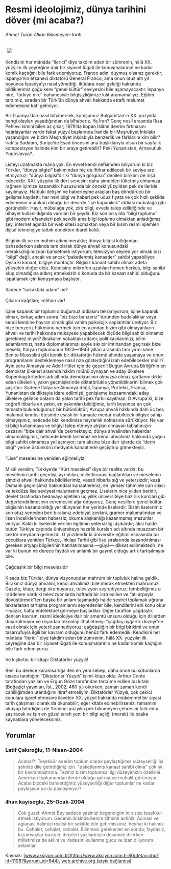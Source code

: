 # Resmi ideolojimiz, dünya tarihini döver (mi acaba?)

*Ahmet Turan Alkan Bilinmeyen-tarih*

<div>
 <font>
  <img border="0" height="1" src="/web/20040525232837im_/http://www.aksiyon.com.tr/images/blank.gif"/>
 </font>
 <font class="content">
  <p>
   <img border="0" hspace="5" src="http://web.archive.org/web/20040525232837im_/http://www.aksiyon.com.tr/resim/476/20.jpg" vspace="5"/>
  </p>
 </font>
 <font class="content">
  Kendisini her mânâda “ilerici” diye takdim eden bir zümrenin, hâlâ XX. yüzyılın ilk çeyreğine dair bir siyaset lügati ile konuşmalarının ne kadar komik kaçtığını bile fark edemiyoruz. Franco adını duymuş olsanız gerektir; İspanya’nın efsanevi diktatörü General Franco; ama onun otuz altı yıl boyunca İspanya’yı nasıl yönettiği, iktidara nasıl geldiği hakkında bildiklerimiz çoğu kere “genel kültür” seviyesini bile aşamayacaktır. İspanya nire, Türkiye nire” bahanesiyle bilgisizliğimize kılıf aramamalıyız. Eğitim tarzımız, sıradan bir Türk’ün dünya ahvali hakkında etraflı malumat edinmesine kafi gelmiyor.
 </font>
 <p>
  <font class="content">
   Biz İspanya’dan nasıl bîhabersek, komşumuz Bulgaristan’ın XX. yüzyılda hangi olayları yaşadığından da bîhaberiz. Ya İran? Genç nesil arasında Rıza Pehlevi ismini bilen az çıkar; 1979’da kopan İslâmi devrim fırtınasını hatırlayanlar vardır fakat yüzyıl başlarında İran’da bir Meşrutiyet İnkılabı yaşandığını ve bizim Meşrutiyet inkılabıyla benzerlik ve farklarını kim bilir? Irak’ta Saddam, Suriye’de Esad öncesini ana başlıklarıyla olsun bir sayfalık kompozisyon halinde kim bir araya getirebilir? Peki Yunanistan, Arnavutluk, Yugoslavya?..
   <br>
    <br/>
    Listeyi uzatmakta mânâ yok. En evvel kendi nefsimden biliyorum ki biz Türkler, “dünya bilgisi” bakımından hiç de iftihar edilecek bir seviye arz etmiyoruz; “dünya bilgisi”dir ki “dünya görgüsü” denilen birikimi de inşâ edecektir. XXI. yüzyılın ilk dört senesini daha şimdiden tüketmiş olmamıza rağmen içimize kapanıklık hususunda bir önceki yüzyıldan pek de ileride sayılmayız. Halbuki iletişim ve haberleşme araçları baş döndürücü bir gelişme kaydetti; her nevi bilgi ve haberi pek ucuz fiyata ve çok hızlı şekilde edinmenin mümkün olduğu bir devirde “içe kapanıklık” iddiası mübalağa gibi görünebilir. Hayır, mübalağa yok, zira bilgi, evvela talep edildiğinde ve nihayet kullanıldığında varolan bir şeydir. Biz son on yılda “bilgi toplumu” gibi modern efsaneleri pek sevdik ama bilgi toplumu olmaktan anladığımız şey, internet ağında bir web sitesi açmaktan veya bir kısım resmi işlemleri dijital teknolojiye tatbik etmekten ibaret kaldı.
    <br/>
    <br/>
    Bilginin ilk ve en mühim adımı meraktır; dünya bilgisi kıtlığından bahsederken aslında tam olarak dünya ahvali konusundaki meraksızlığımızdan bahsetmek istiyorum; televizyon seyrediyor olmak bizi “bilgi” değil, ancak ve ancak “paketlenmiş kanaatler” sahibi yapabiliyor. Oysa ki kanaat, bilgiye muhtaçtır. Bilgisiz kanaat sahibi olmak adeta yükselen değer oldu. Kendisine mikrofon uzatılan hemen herkes, bilgi sahibi olup olmadığına aldırış etmeksizin o konuda da bir kanaat sahibi olduğunu ispatlamak için konuşmaya başlıyor.
    <br/>
    <br/>
    Sadece “sokaktaki adam” mı?
    <br/>
    <br/>
    Çıkarın kağıtları; imtihan var!
    <br/>
    <br/>
    İçine kapanık bir toplum olduğumuz iddiasını tekrarlıyorum; içine kapanık olmak, birkaç adım sonra “biz bize benzeriz” türünden budalalıklar veya kendi kendine hayran olmak gibi vahim psikolojik saplantılar üretiyor. Biz bize benzeriz hükmünü vermek için en azından bizim gibi olmayanların ahvali ve tarihi hakkında mukayese yapabilecek ölçüde bilgi sahibi olmamız gerekmez miydi? Bırakalım sokaktaki adamı; politikacılarımızı, bilim adamlarımızı, hatta diplomatlarımızı şöyle sıkı bir imtihandan geçirsek bize meselâ, İtalyan toplumunun 1923—1943 yılları arasında tam yirmi sene Benito Mussolini gibi komik bir diktatörün hükmü altında yaşamaya ve onun programlarını desteklemeye nasıl rıza gösterdiğini izah edebilecekler midir? Aynı soru Almanya ve Adolf Hitler için de geçerli! Bugün Avrupa Birliği’nin en demokrat ülkeleri arasında hâkim rolünü oynayan ve aday ülkelere Kopenhag kriterleri adı altında demokrasinin olmazsa olmaz şartlarını dikte eden ülkelerin, yakın geçmişlerinde diktatörlükle yönetildiklerini bilmek çok şaşırtıcı: Sadece İtalya ve Almanya değil, İspanya, Portekiz, Fransa, Yunanistan da diktayla idare edilmişti; genişleme kapsamındaki aday ülkelere gelince onların da yakın tarihi pek farklı sayılmaz. O Avrupa ki, bize coğrafi itibarla en yakın, en yakından bildiğimiz, tarih boyunca en çok temasta bulunduğumuz bir bütünlüktür; Avrupa ahvali hakkında dahi üç beş malumat kırıntısı ötesinde esaslı bir kanaate medar olabilecek bilgiye sahip olmayışımız, neticede bizi kendimize hayranlık noktasına sürüklüyor. Ne var ki bilgi kullanmaya ve bilgiyi talep etmeye alışkın olmayan tabiatımızın cezasını “bize dair ahval”de çekmekteyiz; dünya ahvalinden haberdar olmamaklığımız, neticede kendi tarihimiz ve kendi ahvalimiz hakkında yoğun bilgi sahibi olmamıza yol açmıyor; tam aksine bize dair işlerde de “derin bilgi” yerine üstünkörü medyatik kanaatlerle geçiştirip gitmekteyiz.
    <br/>
    <br/>
    “Lise” meselesine yeniden eğilmeliyiz
    <br/>
    <br/>
    Misâl verelim; Türkiye’de “Kürt meselesi” diye bir realite vardır; bu meselenin tarihi geçmişi, ayrıntıları, milletlerarası bağlantıları ve meselenin şimdiki ahvali hakkında bildiklerimiz, vasati itibarla sığ ve yetersizdir; kezâ Osmanlı geçmişimiz hakkındaki kanaatlerimiz, en iyimser tahminle can sıkıcı ve tekdüze lise seviyesi malumatını geçmez. Liselerin nice yıldan beridir, devlet tarafından bedavaya işletilen üç yıllık üniversiteye hazırlık kursları gibi değerlendirilmesinin ceremesini ağır ödüyoruz. Genç nesillere genel kültür bilgisinin kazandırıldığı yer dünyanın her yerinde liselerdir. Bizim liselerimiz son otuz seneden beri bırakınız edebiyat zevkini, gramer malumatından ve lisan inceliklerinden habersiz, okuma alışkanlığı kazanmamış mezunlar veriyor. Kaldı ki liselerde verilen eğitimin yetersizliği âşikârdır; aksi halde bütün Türkiye çapında üniversiteye hazırlık kursları adı altında muazzam bir sektör meydana gelmezdi. O yüzdendir ki üniversite eğitimi esnasında bu çocuklara yeniden Türkçe, İnkılap Tarihi gibi lise sıralarında kazandırılması gereken altyapı bilgilerinin hatırlatılmasına —güyâ— dikkat edilmektedir; ne var ki bunun ne derece faydalı ve anlamlı bir gayret olduğu artık tartışılmıyor bile.
    <br/>
    <br/>
    Çağdaşlık bir bilgi meselesidir
    <br/>
    <br/>
    Kısaca biz Türkler, dünya vizyonundan mahrum bir topluluk haline geldik. Bırakınız dünya ahvalini, kendi ahvalimizi bile merak etmekten mahrumuz. Gazete, kitap, dergi okumuyoruz, televizyon seyrediyoruz; tembelliğimiz o raddelere vardı ki televizyonlarda haftada bir icra edilen ve “atı arpayla dövüştürmek”ten başka bir anlam taşımadığı halde seyirci toplamak uğruna tekrarlanan tartışma programlarını seyredenler bile, kendilerini eni konu okur—yazar, hatta entelektüel görmeye başladılar. Diğer taraftan çağdaşlık denilen kavram, resmi ideolojiye dair bir amentü unsuru olduğu için dillerden düşürülmüyor ve dışardan teknoloji ithal etmeyi “çağdaş uygarlık düzeyi”ne vasıl olmak için yeterli zannediyoruz; çağdaşlığın bir bilgi birikimi ve onun tasarrufuyla ilgili bir kavram olduğunu henüz fark edemedik. Kendisini her mânâda “ilerici” diye takdim eden bir zümrenin, hâlâ XX. yüzyılın ilk çeyreğine dair bir siyaset lügati ile konuşmalarının ne kadar komik kaçtığını bile fark edemiyoruz.
    <br/>
    <br/>
    Ve kışkırtıcı bir kitap: Diktatörler yüzyılı!
    <br/>
    <br/>
    Beni bu derece karamsarlığa iten en yeni sebep, daha önce bu sütunlarda kısaca tanıttığım “Diktatörler Yüzyılı” isimli kitap oldu; Arthur Conte tarafından yazılan ve Ergun Göze tarafından tercüme edilen bu kitabı (Boğaziçi yayınları, İst., 2002, 460 s.) okurken, zaman zaman kendi cahilliğimden utandığımı itiraf etmeliyim. Diktatörler Yüzyılı, çok çekici konulara işaret etmesine ilaveten XX. yüzyıl hakkında mükemmel bir siyasi tarih çalışması olarak da okunabilir; eğer kitabı edinebilirseniz, tamamını okuyup bitirdiğinizde Yirminci yüzyılın pek bilinmeyen çehresini fark edip şaşıracak ve işin en güzel tarafı yeni bir bilgi açlığı (merak) ile başka kaynaklara yöneleceksiniz.
   </br>
  </font>
 </p>
</div>


## Yorumlar

### Latif Çakıroğlu, 11-Nisan-2004
> Acaba!?: 
> Teşekkür ederim toplum olarak paylaştığımız yüzeyselliği iyi şekilde dile getirdiğiniz için. "paketlenmiş kanaat sahibi olma" çok iyi bir kavramlaştırma. Teziniz bizim toplumsal ilgi düzeyimizin özellikle Amerikan toplumundan ilerde olduğu görüşüne muhalif görünüyor. Acaba bizdeki bahsettiğiniz yüzeyselliği diğer toplumlar ne kadar paylaşıyor ya da paylaşmıyor?

### ilhan kayisoglu, 25-Ocak-2004
> Cok guzel: 
> Ahmet Bey sadece yazinizi begendigim icin size tesekkur etmek istiyorum. Gecenin ikisinde benim zihnimi actiniz. Acinasi ve aglanasi halimizi realist bir sekilde dile getirmissiniz. heyhat ki halimiz bu. Cehalet, cehalet, cehalet. Bilinmesi gerekenler en sonda; faydasiz, luzumsuzlar bastaci. degrleri yazilarinizin devamini dilerken milletimize de aklini ve iradesini kullanma gucu ve izan diliyorum.  selamlar

Kaynak: [www.aksiyon.com.tr](http://www.aksiyon.com.tr:80/detay.php?id=11067&yorum_id=644), [web.archive.org (arşiv bağlantısı)](http://web.archive.org/web/20040525232837/http://www.aksiyon.com.tr:80/detay.php?id=11067&yorum_id=644)
